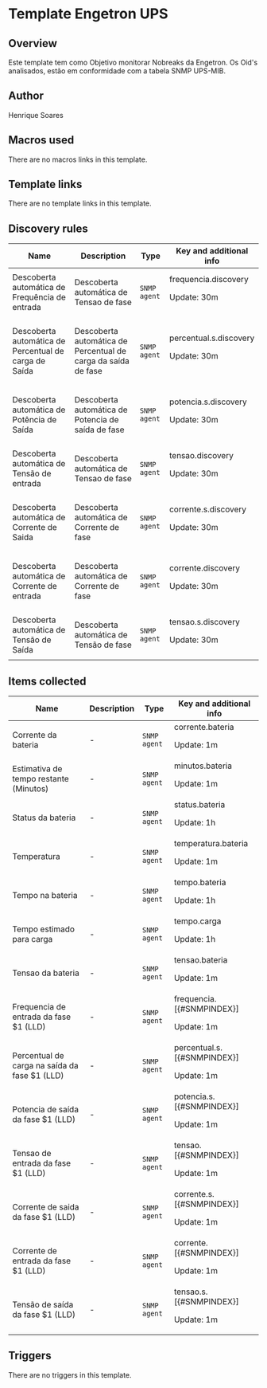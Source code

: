 # Template Engetron UPS

## Overview

 Este template tem como Objetivo monitorar Nobreaks da Engetron. Os Oid's analisados, estão em conformidade com a tabela SNMP UPS-MIB.



## Author

Henrique Soares

## Macros used

There are no macros links in this template.

## Template links

There are no template links in this template.

## Discovery rules

|Name|Description|Type|Key and additional info|
|----|-----------|----|----|
|Descoberta automática de Frequência de entrada|<p>Descoberta automática de Tensao de fase</p>|`SNMP agent`|frequencia.discovery<p>Update: 30m</p>|
|Descoberta automática de Percentual de carga de Saída|<p>Descoberta automática de Percentual de carga da saída de fase</p>|`SNMP agent`|percentual.s.discovery<p>Update: 30m</p>|
|Descoberta automática de Potência de Saída|<p>Descoberta automática de Potencia de saída de fase</p>|`SNMP agent`|potencia.s.discovery<p>Update: 30m</p>|
|Descoberta automática de Tensão de entrada|<p>Descoberta automática de Tensao de fase</p>|`SNMP agent`|tensao.discovery<p>Update: 30m</p>|
|Descoberta automática de Corrente de Saida|<p>Descoberta automática de Corrente de fase</p>|`SNMP agent`|corrente.s.discovery<p>Update: 30m</p>|
|Descoberta automática de Corrente de entrada|<p>Descoberta automática de Corrente de fase</p>|`SNMP agent`|corrente.discovery<p>Update: 30m</p>|
|Descoberta automática de Tensão de Saída|<p>Descoberta automática de Tensão de fase</p>|`SNMP agent`|tensao.s.discovery<p>Update: 30m</p>|
## Items collected

|Name|Description|Type|Key and additional info|
|----|-----------|----|----|
|Corrente da bateria|<p>-</p>|`SNMP agent`|corrente.bateria<p>Update: 1m</p>|
|Estimativa de tempo restante (Minutos)|<p>-</p>|`SNMP agent`|minutos.bateria<p>Update: 1m</p>|
|Status da bateria|<p>-</p>|`SNMP agent`|status.bateria<p>Update: 1h</p>|
|Temperatura|<p>-</p>|`SNMP agent`|temperatura.bateria<p>Update: 1m</p>|
|Tempo na bateria|<p>-</p>|`SNMP agent`|tempo.bateria<p>Update: 1h</p>|
|Tempo estimado para carga|<p>-</p>|`SNMP agent`|tempo.carga<p>Update: 1h</p>|
|Tensao da bateria|<p>-</p>|`SNMP agent`|tensao.bateria<p>Update: 1m</p>|
|Frequencia de entrada da fase $1 (LLD)|<p>-</p>|`SNMP agent`|frequencia.[{#SNMPINDEX}]<p>Update: 1m</p>|
|Percentual de carga na saída da fase $1 (LLD)|<p>-</p>|`SNMP agent`|percentual.s.[{#SNMPINDEX}]<p>Update: 1m</p>|
|Potencia de saída da fase $1 (LLD)|<p>-</p>|`SNMP agent`|potencia.s.[{#SNMPINDEX}]<p>Update: 1m</p>|
|Tensao de entrada da fase $1 (LLD)|<p>-</p>|`SNMP agent`|tensao.[{#SNMPINDEX}]<p>Update: 1m</p>|
|Corrente de saida da fase $1 (LLD)|<p>-</p>|`SNMP agent`|corrente.s.[{#SNMPINDEX}]<p>Update: 1m</p>|
|Corrente de entrada da fase $1 (LLD)|<p>-</p>|`SNMP agent`|corrente.[{#SNMPINDEX}]<p>Update: 1m</p>|
|Tensão de saída da fase $1 (LLD)|<p>-</p>|`SNMP agent`|tensao.s.[{#SNMPINDEX}]<p>Update: 1m</p>|
## Triggers

There are no triggers in this template.

